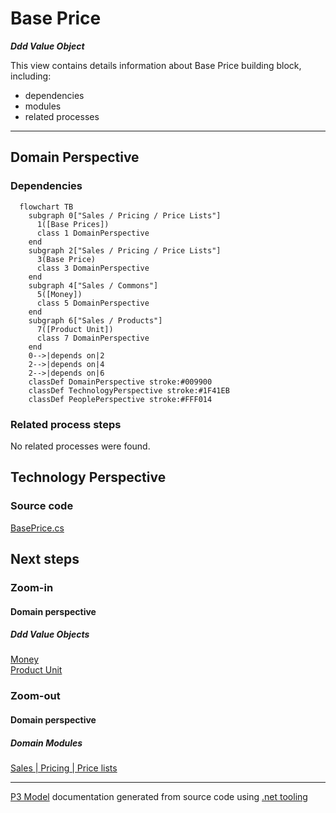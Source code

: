﻿
# Base Price

***Ddd Value Object***  

This view contains details information about Base Price building block, including:
- dependencies
- modules
- related processes  

---



## Domain Perspective


### Dependencies

```mermaid
  flowchart TB
    subgraph 0["Sales / Pricing / Price Lists"]
      1([Base Prices])
      class 1 DomainPerspective
    end
    subgraph 2["Sales / Pricing / Price Lists"]
      3(Base Price)
      class 3 DomainPerspective
    end
    subgraph 4["Sales / Commons"]
      5([Money])
      class 5 DomainPerspective
    end
    subgraph 6["Sales / Products"]
      7([Product Unit])
      class 7 DomainPerspective
    end
    0-->|depends on|2
    2-->|depends on|4
    2-->|depends on|6
    classDef DomainPerspective stroke:#009900
    classDef TechnologyPerspective stroke:#1F41EB
    classDef PeoplePerspective stroke:#FFF014
```

### Related process steps

No related processes were found.  

## Technology Perspective


### Source code

[BasePrice.cs](../../../../../../../../Sources/Sales/Sales.DeepModel/Pricing/PriceLists/BasePrice.cs)  

## Next steps


### Zoom-in


#### Domain perspective


##### Ddd Value Objects

[Money](../../Commons/Money.md)  
[Product Unit](../../Products/ProductUnit.md)  

### Zoom-out


#### Domain perspective


##### Domain Modules

[Sales | Pricing | Price lists](PriceLists.md)  

---

[P3 Model](https://github.com/P3-model/P3-model) documentation generated from source code using [.net tooling](https://github.com/P3-model/P3-model-dotnet)